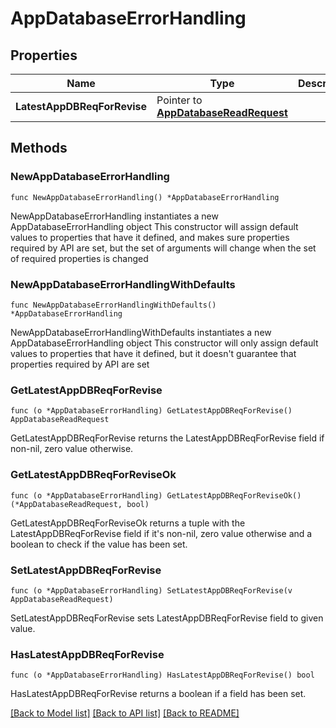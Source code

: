 # AppDatabaseErrorHandling

## Properties

Name | Type | Description | Notes
------------ | ------------- | ------------- | -------------
**LatestAppDBReqForRevise** | Pointer to [**AppDatabaseReadRequest**](AppDatabaseReadRequest.md) |  | [optional] 

## Methods

### NewAppDatabaseErrorHandling

`func NewAppDatabaseErrorHandling() *AppDatabaseErrorHandling`

NewAppDatabaseErrorHandling instantiates a new AppDatabaseErrorHandling object
This constructor will assign default values to properties that have it defined,
and makes sure properties required by API are set, but the set of arguments
will change when the set of required properties is changed

### NewAppDatabaseErrorHandlingWithDefaults

`func NewAppDatabaseErrorHandlingWithDefaults() *AppDatabaseErrorHandling`

NewAppDatabaseErrorHandlingWithDefaults instantiates a new AppDatabaseErrorHandling object
This constructor will only assign default values to properties that have it defined,
but it doesn't guarantee that properties required by API are set

### GetLatestAppDBReqForRevise

`func (o *AppDatabaseErrorHandling) GetLatestAppDBReqForRevise() AppDatabaseReadRequest`

GetLatestAppDBReqForRevise returns the LatestAppDBReqForRevise field if non-nil, zero value otherwise.

### GetLatestAppDBReqForReviseOk

`func (o *AppDatabaseErrorHandling) GetLatestAppDBReqForReviseOk() (*AppDatabaseReadRequest, bool)`

GetLatestAppDBReqForReviseOk returns a tuple with the LatestAppDBReqForRevise field if it's non-nil, zero value otherwise
and a boolean to check if the value has been set.

### SetLatestAppDBReqForRevise

`func (o *AppDatabaseErrorHandling) SetLatestAppDBReqForRevise(v AppDatabaseReadRequest)`

SetLatestAppDBReqForRevise sets LatestAppDBReqForRevise field to given value.

### HasLatestAppDBReqForRevise

`func (o *AppDatabaseErrorHandling) HasLatestAppDBReqForRevise() bool`

HasLatestAppDBReqForRevise returns a boolean if a field has been set.


[[Back to Model list]](../README.md#documentation-for-models) [[Back to API list]](../README.md#documentation-for-api-endpoints) [[Back to README]](../README.md)


